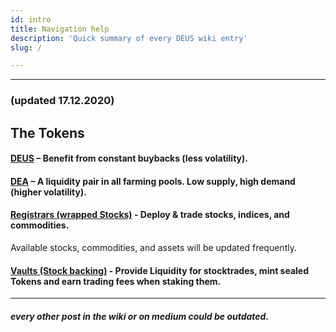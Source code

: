 ```yaml
---
id: intro
title: Navigation help
description: 'Quick summary of every DEUS wiki entry'
slug: /

---
```


___


### (updated 17.12.2020)
## The Tokens
#### [DEUS](deus.md) – Benefit from constant buybacks (less volatility).
#### [DEA](dea) – A liquidity pair in all farming pools. Low supply, high demand (higher volatility).
#### [Registrars (wrapped Stocks)](stocks) - Deploy & trade stocks, indices, and commodities.
Available stocks, commodities, and assets will be updated frequently.
####  [Vaults (Stock backing)](vaults) - Provide Liquidity for stocktrades, mint sealed Tokens and earn trading fees when staking them.




___
##### every other post in the wiki or on medium could be outdated.
